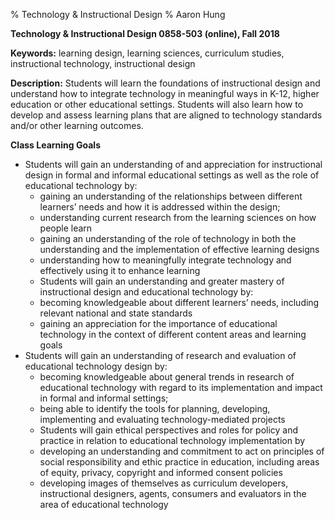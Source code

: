 % Technology & Instructional Design
% Aaron Hung

<!--
This syllabus was created for
the Educational Technology Program
at Adelphi University:
http://education.adelphi.edu
copyright 2012-2018 Matthew X. Curinga
http://matt.curinga.com
This work is licensed under the Creative Commons Attribution-ShareAlike 3.0 Unported License.
To view a copy of this license, visit http://creativecommons.org/licenses/by-sa/3.0/ or send
a letter to Creative Commons, 444 Castro Street, Suite 900, Mountain View, California, 94041, USA.
We ask, but do not require, that attribution includes a link to our websites (above).
version: 3.1
Based on work available here: https://github.com/mcuringa/adelphi-ed-tech-courses
-->

**Technology & Instructional Design 0858-503 (online), Fall 2018**

**Keywords:**  learning design, learning sciences, curriculum studies, instructional technology, instructional design


**Description:** Students will learn the foundations of instructional design and understand how to integrate technology in meaningful ways in K-12, higher education or other educational settings. Students will also learn how to develop and assess learning plans that are aligned to technology standards and/or other learning outcomes.

**Class Learning Goals**

- Students will gain an understanding of and appreciation for instructional 
design in formal and informal educational settings as well as the role of
educational technology by:
  - gaining an understanding of the relationships between different learners’ needs and how it is addressed within the design;
  - understanding current research from the learning sciences on how people learn
  - gaining an understanding of the role of technology in both the understanding and the implementation of effective learning designs
  - understanding how to meaningfully integrate technology and effectively using it to enhance learning
  - Students will gain an understanding and greater mastery of instructional design and educational technology by:
  - becoming knowledgeable about different learners’ needs, including relevant national and state standards
  - gaining an appreciation for the importance of educational technology in the context of different content areas and learning goals
- Students will gain an understanding of research and evaluation of educational technology design by:
  - becoming knowledgeable about general trends in research of educational technology with regard to its implementation and impact in formal and informal settings;
  - being able to identify the tools for planning, developing, implementing and evaluating technology-mediated projects
  - Students will gain ethical perspectives and roles for policy and practice in relation to educational technology implementation by
  - developing an understanding and commitment to act on principles of social responsibility and ethic practice in education, including areas of equity, privacy, copyright and informed consent policies
  - developing images of themselves as curriculum developers, instructional designers, agents, consumers and evaluators in the area of educational technology
